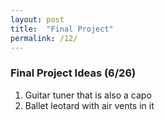 ```yaml
---
layout: post
title:  "Final Project"
permalink: /12/
---
```


### Final Project Ideas (6/26)
1. Guitar tuner that is also a capo
2. Ballet leotard with air vents in it 
